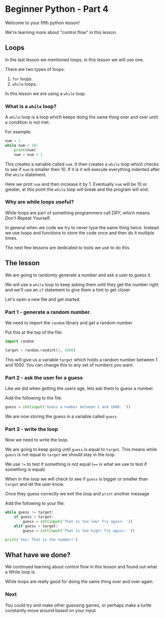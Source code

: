# Beginner Python - Part 4

Welcome to your fifth python lesson!

We're learning more about "control flow" in this lesson.

## Loops

In the last lesson we mentioned loops, in this lesson we will use one.

There are two types of loops:

1) `for` loops.
2) `while` loops.

In this lesson we are using a `while` loop.

### What is a `while` loop?

A `while` loop is a loop which keeps doing the same thing over and over
until a condition is not met.

For example:

```python
num = 1
while num < 10:
    print(num)
    num = num + 1
```

This creates a variable called `num`. It then creates a `while` loop
which checks to see if `num` is smaller then 10. If it is it will 
execute everything indented after the `while` statement.

Here we print `num` and then increase it by 1. Eventually `num` will 
be 10 or greater, at this point the `while` loop will break and the 
program will end.

### Why are while loops useful?

While loops are part of something programmers call *DRY*, which
means *D*on't *R*epeat *Y*ourself.

In general when we code we try to never type the same thing twice.
Instead we use loops and functions to store the code once and then
do it multiple times.

The next few lessons are dedicated to tools we use to do this.

## The lesson

We are going to randomly generate a number and ask a user to guess it.

We will use a `while` loop to keep asking them until they get the number 
right and we'll use an `if` statement to give them a hint to get closer.

Let's open a new file and get started.

### Part 1 - generate a random number.

We need to import the `random` library and get a random number.

Put this at the top of the file:

```python
import random

target = random.randint(1, 1000)
```

This will give us a variable `target` which holds a random number 
between 1 and 1000. You can change this to any set of numbers you want.

### Part 2 - ask the user for a guess

Like we did when getting the users age, lets ask them to guess a number.

Add the following to the file:

```python
guess = int(input('Guess a number between 1 and 1000: '))
```

We are now storing the guess in a variable called `guess`

### Part 3 - write the loop

Now we need to write the loop.

We are going to keep going until `guess` is equal to `target`. This means
while `guess` is not equal to `target` we should stay in the loop.

We use `!=` to test if something is not equal (`==` is what we use to
test if something _is_ equal).

When in the loop we will check to see if `guess` is bigger or smaller
than `target` and let the user know.

Once they guess correctly we exit the loop and `print` another message

Add the following to your file:

```python
while guess != target:
    if guess < target:
        guess = int(input('That is too low! Try again: '))
    elif guess > target:
        guess = int(input('That is too high! Try again: '))

print('Yes! That is the number!')

```

## What have we done?

We continued learning about control flow in this lesson and found out
what a While loop is.

While loops are really good for doing the same thing over and over again.

### Next

You could try and make other guessing games, or perhaps make a turtle
constantly move around based on your input
